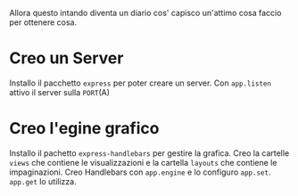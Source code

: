 Allora questo intando diventa un diario cos' capisco un'attimo cosa faccio per ottenere cosa.

# Creo un Server

Installo il pacchetto `express` per poter creare un server.
Con `app.listen` attivo il server sulla `PORT`(A)

# Creo l'egine grafico

Installo il pachetto `express-handlebars` per gestire la grafica.
Creo la cartelle `views` che contiene le visualizzazioni e la cartella `layouts` che contiene le impaginazioni.
Creo Handlebars con `app.engine` e lo configuro `app.set`.
`app.get` lo utilizza.
